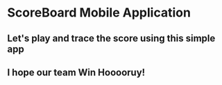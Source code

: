 # ScoreBoard Mobile Application 
## Let's play and trace the score using this simple app 
## I hope our team Win Hooooruy!
